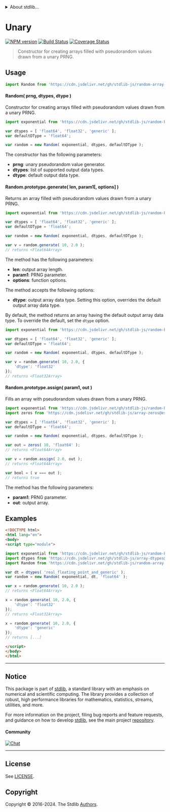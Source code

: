 <!--

@license Apache-2.0

Copyright (c) 2023 The Stdlib Authors.

Licensed under the Apache License, Version 2.0 (the "License");
you may not use this file except in compliance with the License.
You may obtain a copy of the License at

   http://www.apache.org/licenses/LICENSE-2.0

Unless required by applicable law or agreed to in writing, software
distributed under the License is distributed on an "AS IS" BASIS,
WITHOUT WARRANTIES OR CONDITIONS OF ANY KIND, either express or implied.
See the License for the specific language governing permissions and
limitations under the License.

-->


<details>
  <summary>
    About stdlib...
  </summary>
  <p>We believe in a future in which the web is a preferred environment for numerical computation. To help realize this future, we've built stdlib. stdlib is a standard library, with an emphasis on numerical and scientific computation, written in JavaScript (and C) for execution in browsers and in Node.js.</p>
  <p>The library is fully decomposable, being architected in such a way that you can swap out and mix and match APIs and functionality to cater to your exact preferences and use cases.</p>
  <p>When you use stdlib, you can be absolutely certain that you are using the most thorough, rigorous, well-written, studied, documented, tested, measured, and high-quality code out there.</p>
  <p>To join us in bringing numerical computing to the web, get started by checking us out on <a href="https://github.com/stdlib-js/stdlib">GitHub</a>, and please consider <a href="https://opencollective.com/stdlib">financially supporting stdlib</a>. We greatly appreciate your continued support!</p>
</details>

# Unary

[![NPM version][npm-image]][npm-url] [![Build Status][test-image]][test-url] [![Coverage Status][coverage-image]][coverage-url] <!-- [![dependencies][dependencies-image]][dependencies-url] -->

> Constructor for creating arrays filled with pseudorandom values drawn from a unary PRNG.



<section class="usage">

## Usage

```javascript
import Random from 'https://cdn.jsdelivr.net/gh/stdlib-js/random-array-tools-unary@esm/index.mjs';
```

#### Random( prng, dtypes, dtype )

Constructor for creating arrays filled with pseudorandom values drawn from a unary PRNG.

```javascript
import exponential from 'https://cdn.jsdelivr.net/gh/stdlib-js/random-base-exponential@esm/index.mjs';

var dtypes = [ 'float64', 'float32', 'generic' ];
var defaultDType = 'float64';

var random = new Random( exponential, dtypes, defaultDType );
```

The constructor has the following parameters:

-   **prng**: unary pseudorandom value generator.
-   **dtypes**: list of supported output data types.
-   **dtype**: default output data type.

#### Random.prototype.generate( len, param1\[, options] )

Returns an array filled with pseudorandom values drawn from a unary PRNG.

```javascript
import exponential from 'https://cdn.jsdelivr.net/gh/stdlib-js/random-base-exponential@esm/index.mjs';

var dtypes = [ 'float64', 'float32', 'generic' ];
var defaultDType = 'float64';

var random = new Random( exponential, dtypes, defaultDType );

var v = random.generate( 10, 2.0 );
// returns <Float64Array>
```

The method has the following parameters:

-   **len**: output array length.
-   **param1**: PRNG parameter.
-   **options**: function options.

The method accepts the following options:

-   **dtype**: output array data type. Setting this option, overrides the default output array data type.

By default, the method returns an array having the default output array data type. To override the default, set the `dtype` option.

```javascript
import exponential from 'https://cdn.jsdelivr.net/gh/stdlib-js/random-base-exponential@esm/index.mjs';

var dtypes = [ 'float64', 'float32', 'generic' ];
var defaultDType = 'float64';

var random = new Random( exponential, dtypes, defaultDType );

var v = random.generate( 10, 2.0, {
    'dtype': 'float32'
});
// returns <Float32Array>
```

#### Random.prototype.assign( param1, out )

Fills an array with pseudorandom values drawn from a unary PRNG.

```javascript
import exponential from 'https://cdn.jsdelivr.net/gh/stdlib-js/random-base-exponential@esm/index.mjs';
import zeros from 'https://cdn.jsdelivr.net/gh/stdlib-js/array-zeros@esm/index.mjs';

var dtypes = [ 'float64', 'float32', 'generic' ];
var defaultDType = 'float64';

var random = new Random( exponential, dtypes, defaultDType );

var out = zeros( 10, 'float64' );
// returns <Float64Array>

var v = random.assign( 2.0, out );
// returns <Float64Array>

var bool = ( v === out );
// returns true
```

The method has the following parameters:

-   **param1**: PRNG parameter.
-   **out**: output array.

</section>

<!-- /.usage -->

<section class="notes">

</section>

<!-- /.notes -->

<section class="examples">

## Examples

<!-- eslint no-undef: "error" -->

```html
<!DOCTYPE html>
<html lang="en">
<body>
<script type="module">

import exponential from 'https://cdn.jsdelivr.net/gh/stdlib-js/random-base-exponential@esm/index.mjs';
import dtypes from 'https://cdn.jsdelivr.net/gh/stdlib-js/array-dtypes@esm/index.mjs';
import Random from 'https://cdn.jsdelivr.net/gh/stdlib-js/random-array-tools-unary@esm/index.mjs';

var dt = dtypes( 'real_floating_point_and_generic' );
var random = new Random( exponential, dt, 'float64' );

var x = random.generate( 10, 2.0 );
// returns <Float64Array>

x = random.generate( 10, 2.0, {
    'dtype': 'float32'
});
// returns <Float32Array>

x = random.generate( 10, 2.0, {
    'dtype': 'generic'
});
// returns [...]

</script>
</body>
</html>
```

</section>

<!-- /.examples -->

<!-- Section for related `stdlib` packages. Do not manually edit this section, as it is automatically populated. -->

<section class="related">

</section>

<!-- /.related -->

<!-- Section for all links. Make sure to keep an empty line after the `section` element and another before the `/section` close. -->


<section class="main-repo" >

* * *

## Notice

This package is part of [stdlib][stdlib], a standard library with an emphasis on numerical and scientific computing. The library provides a collection of robust, high performance libraries for mathematics, statistics, streams, utilities, and more.

For more information on the project, filing bug reports and feature requests, and guidance on how to develop [stdlib][stdlib], see the main project [repository][stdlib].

#### Community

[![Chat][chat-image]][chat-url]

---

## License

See [LICENSE][stdlib-license].


## Copyright

Copyright &copy; 2016-2024. The Stdlib [Authors][stdlib-authors].

</section>

<!-- /.stdlib -->

<!-- Section for all links. Make sure to keep an empty line after the `section` element and another before the `/section` close. -->

<section class="links">

[npm-image]: http://img.shields.io/npm/v/@stdlib/random-array-tools-unary.svg
[npm-url]: https://npmjs.org/package/@stdlib/random-array-tools-unary

[test-image]: https://github.com/stdlib-js/random-array-tools-unary/actions/workflows/test.yml/badge.svg?branch=main
[test-url]: https://github.com/stdlib-js/random-array-tools-unary/actions/workflows/test.yml?query=branch:main

[coverage-image]: https://img.shields.io/codecov/c/github/stdlib-js/random-array-tools-unary/main.svg
[coverage-url]: https://codecov.io/github/stdlib-js/random-array-tools-unary?branch=main

<!--

[dependencies-image]: https://img.shields.io/david/stdlib-js/random-array-tools-unary.svg
[dependencies-url]: https://david-dm.org/stdlib-js/random-array-tools-unary/main

-->

[chat-image]: https://img.shields.io/gitter/room/stdlib-js/stdlib.svg
[chat-url]: https://app.gitter.im/#/room/#stdlib-js_stdlib:gitter.im

[stdlib]: https://github.com/stdlib-js/stdlib

[stdlib-authors]: https://github.com/stdlib-js/stdlib/graphs/contributors

[umd]: https://github.com/umdjs/umd
[es-module]: https://developer.mozilla.org/en-US/docs/Web/JavaScript/Guide/Modules

[deno-url]: https://github.com/stdlib-js/random-array-tools-unary/tree/deno
[deno-readme]: https://github.com/stdlib-js/random-array-tools-unary/blob/deno/README.md
[umd-url]: https://github.com/stdlib-js/random-array-tools-unary/tree/umd
[umd-readme]: https://github.com/stdlib-js/random-array-tools-unary/blob/umd/README.md
[esm-url]: https://github.com/stdlib-js/random-array-tools-unary/tree/esm
[esm-readme]: https://github.com/stdlib-js/random-array-tools-unary/blob/esm/README.md
[branches-url]: https://github.com/stdlib-js/random-array-tools-unary/blob/main/branches.md

[stdlib-license]: https://raw.githubusercontent.com/stdlib-js/random-array-tools-unary/main/LICENSE

</section>

<!-- /.links -->
